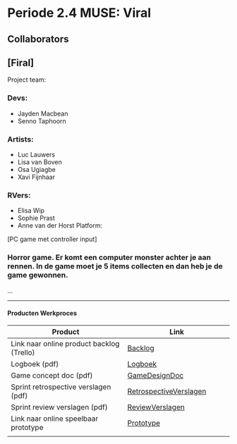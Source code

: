 # Periode 2.4 MUSE: Viral

## Collaborators

## [Firal]
Project team:
### Devs:

- Jayden Macbean
- Senno Taphoorn

### Artists:

- Luc Lauwers
- Lisa van Boven
- Osa Ugiagbe
- Xavi Fijnhaar

### RVers:

- Elisa Wip
- Sophie Prast
- Anne van der Horst
Platform:

[PC game met controller input]

### Horror game. Er komt een computer monster achter je aan rennen. In de game moet je 5 items collecten en dan heb je de game gewonnen. 
...

---
#### Producten Werkproces 
| Product  | Link |
| ------ |  ------ |
| Link naar online product backlog (Trello) | [Backlog]
| Logboek (pdf)                             | [Logboek]
| Game concept doc (pdf)                    | [GameDesignDoc]
| Sprint retrospective verslagen (pdf)      | [RetrospectiveVerslagen]
| Sprint review verslagen (pdf)         | [ReviewVerslagen]
| Link naar online speelbaar prototype  | [Prototype]
|<img width=500/>|<img width=300/>|

   [Backlog]: https://trello.com/b/7ffx5uep/taak-verdeling
   [Logboek]: https://mediacollegeamsterdam.sharepoint.com/:x:/r/teams/C20-F3M8BO-Muse-Team06/Gedeelde%20documenten/Team%2006/Documentatie/werkschema.xlsx?d=w3f48be39725b4e949b2b0539f3551345&csf=1&web=1&e=Js9DVh
   [GameDesignDoc]: https://docs.google.com/presentation/d/1O9KMDa-4TWFDE0RA-_KxzWU7fpTxNwWOcZISSQxnlkQ/edit#slide=id.p
   [RetrospectiveVerslagen]: https://mediacollegeamsterdam.sharepoint.com/:w:/r/teams/C20-F3M8BO-Muse-Team06/Gedeelde%20documenten/Team%2006/Documentatie/Sprint%20review%20feedback.docx?d=w3ec98341cb7f499f8db7c91ff784ef4f&csf=1&web=1&e=dohAdV
   [ReviewVerslagen]: https://mediacollegeamsterdam.sharepoint.com/:w:/r/teams/C20-F3M8BO-Muse-Team06/Gedeelde%20documenten/Team%2006/Documentatie/Sprint%20review%20feedback.docx?d=w3ec98341cb7f499f8db7c91ff784ef4f&csf=1&web=1&e=dohAdV
   [Prototype]: https://www.mijnmytheprototype.nl/
   [Folder op teams]: https://www.linknaarmijnfolderopteams.nl/
